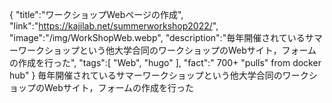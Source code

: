 {
    "title":"ワークショップWebページの作成",
    "link":"https://kajilab.net/summerworkshop2022/",
    "image":"/img/WorkShopWeb.webp",
    "description":"毎年開催されているサマーワークショップという他大学合同のワークショップのWebサイト，フォームの作成を行った",
    "tags":[
          "Web",
          "hugo"
        ],
    "fact":" 700+ \"pulls\" from docker hub"
}
    毎年開催されているサマーワークショップという他大学合同のワークショップのWebサイト，フォームの作成を行った
